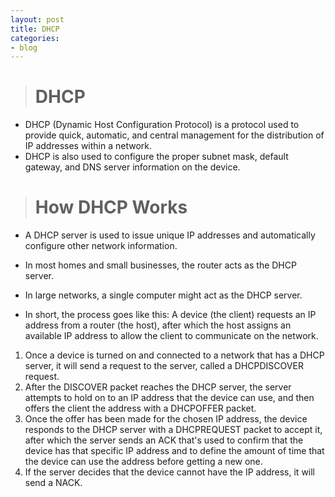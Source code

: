 ```yaml
---
layout: post
title: DHCP
categories:
- blog
---
```


> # DHCP

* DHCP (Dynamic Host Configuration Protocol) is a protocol used to provide quick, automatic, and central management for the distribution of IP addresses within a network.
* DHCP is also used to configure the proper subnet mask, default gateway, and DNS server information on the device.

> # How DHCP Works

* A DHCP server is used to issue unique IP addresses and automatically configure other network information. 
* In most homes and small businesses, the router acts as the DHCP server. 
* In large networks, a single computer might act as the DHCP server.

* In short, the process goes like this: A device (the client) requests an IP address from a router (the host), after which the host assigns an available IP address to allow the client to communicate on the network. 

1. Once a device is turned on and connected to a network that has a DHCP server, it will send a request to the server, called a DHCPDISCOVER request.
2. After the DISCOVER packet reaches the DHCP server, the server attempts to hold on to an IP address that the device can use, and then offers the client the address with a DHCPOFFER packet.
3. Once the offer has been made for the chosen IP address, the device responds to the DHCP server with a DHCPREQUEST packet to accept it, after which the server sends an ACK that's used to confirm that the device has that specific IP address and to define the amount of time that the device can use the address before getting a new one.
4. If the server decides that the device cannot have the IP address, it will send a NACK.

